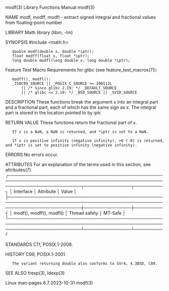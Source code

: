 modf(3)								   Library Functions Manual							       modf(3)

NAME
       modf, modff, modfl - extract signed integral and fractional values from floating-point number

LIBRARY
       Math library (libm, -lm)

SYNOPSIS
       #include <math.h>

       double modf(double x, double *iptr);
       float modff(float x, float *iptr);
       long double modfl(long double x, long double *iptr);

   Feature Test Macro Requirements for glibc (see feature_test_macros(7)):

       modff(), modfl():
	   _ISOC99_SOURCE || _POSIX_C_SOURCE >= 200112L
	       || /* Since glibc 2.19: */ _DEFAULT_SOURCE
	       || /* glibc <= 2.19: */ _BSD_SOURCE || _SVID_SOURCE

DESCRIPTION
       These functions break the argument x into an integral part and a fractional part, each of which has the same sign as x.	The integral part is stored in
       the location pointed to by iptr.

RETURN VALUE
       These functions return the fractional part of x.

       If x is a NaN, a NaN is returned, and *iptr is set to a NaN.

       If x is positive infinity (negative infinity), +0 (-0) is returned, and *iptr is set to positive infinity (negative infinity).

ERRORS
       No errors occur.

ATTRIBUTES
       For an explanation of the terms used in this section, see attributes(7).
       ┌───────────────────────────────────────────────────────────────────────────────────────────────────────────────────────────┬───────────────┬─────────┐
       │ Interface														   │ Attribute	   │ Value   │
       ├───────────────────────────────────────────────────────────────────────────────────────────────────────────────────────────┼───────────────┼─────────┤
       │ modf(), modff(), modfl()												   │ Thread safety │ MT-Safe │
       └───────────────────────────────────────────────────────────────────────────────────────────────────────────────────────────┴───────────────┴─────────┘

STANDARDS
       C11, POSIX.1-2008.

HISTORY
       C99, POSIX.1-2001.

       The variant returning double also conforms to SVr4, 4.3BSD, C89.

SEE ALSO
       frexp(3), ldexp(3)

Linux man-pages 6.7							  2023-10-31								       modf(3)
